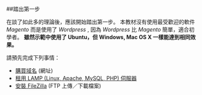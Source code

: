 ##踏出第一步

在談了如此多的理論後，應該開始踏出第一步。
本教材沒有使用最受歡迎的軟件 *Magento* 而是使用了 *Wordpress* ,
因為 *Wordpress* 比 *Magento* 簡單，適合初學者。
**雖然示範中使用了 Ubuntu，但 Windows, Mac OS X 一樣能達到相同效果。**

請預先完成下列事情：

- [購買域名](https://domain.google.com/) (網址)
- [租用 LAMP (Linux, Apache, MySQL, PHP) 伺服器](https://aws.amazon.com/)
- [安裝 FileZilla](https://filezilla-project.org/) (FTP 上傳／下載檔案)
